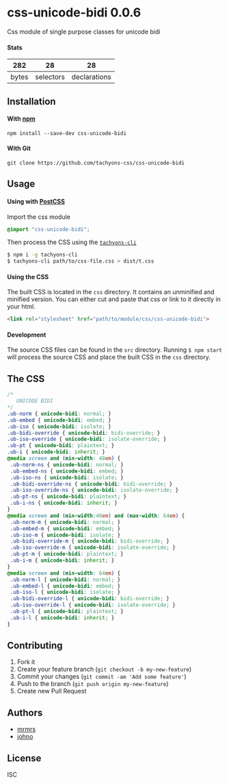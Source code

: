 # css-unicode-bidi 0.0.6

Css module of single purpose classes for unicode bidi

#### Stats

282 | 28 | 28
---|---|---
bytes | selectors | declarations

## Installation

#### With [npm](https://npmjs.com)

```
npm install --save-dev css-unicode-bidi
```

#### With Git

```
git clone https://github.com/tachyons-css/css-unicode-bidi
```

## Usage

#### Using with [PostCSS](https://github.com/postcss/postcss)

Import the css module

```css
@import "css-unicode-bidi";
```

Then process the CSS using the [`tachyons-cli`](https://github.com/tachyons-css/tachyons-cli)

```sh
$ npm i -g tachyons-cli
$ tachyons-cli path/to/css-file.css > dist/t.css
```

#### Using the CSS

The built CSS is located in the `css` directory. It contains an unminified and minified version.
You can either cut and paste that css or link to it directly in your html.

```html
<link rel="stylesheet" href="path/to/module/css/css-unicode-bidi">
```

#### Development

The source CSS files can be found in the `src` directory.
Running `$ npm start` will process the source CSS and place the built CSS in the `css` directory.

## The CSS

```css
/*
   UNICODE BIDI
*/
.ub-norm { unicode-bidi: normal; }
.ub-embed { unicode-bidi: embed; }
.ub-iso { unicode-bidi: isolate; }
.ub-bidi-override { unicode-bidi: bidi-override; }
.ub-iso-override { unicode-bidi: isolate-override; }
.ub-pt { unicode-bidi: plaintext; }
.ub-i { unicode-bidi: inherit; }
@media screen and (min-width: 48em) {
 .ub-norm-ns { unicode-bidi: normal; }
 .ub-embed-ns { unicode-bidi: embed; }
 .ub-iso-ns { unicode-bidi: isolate; }
 .ub-bidi-override-ns { unicode-bidi: bidi-override; }
 .ub-iso-override-ns { unicode-bidi: isolate-override; }
 .ub-pt-ns { unicode-bidi: plaintext; }
 .ub-i-ns { unicode-bidi: inherit; }
}
@media screen and (min-width:48em) and (max-width: 64em) {
 .ub-norm-m { unicode-bidi: normal; }
 .ub-embed-m { unicode-bidi: embed; }
 .ub-iso-m { unicode-bidi: isolate; }
 .ub-bidi-override-m { unicode-bidi: bidi-override; }
 .ub-iso-override-m { unicode-bidi: isolate-override; }
 .ub-pt-m { unicode-bidi: plaintext; }
 .ub-i-m { unicode-bidi: inherit; }
}
@media screen and (min-width: 64em) {
 .ub-norm-l { unicode-bidi: normal; }
 .ub-embed-l { unicode-bidi: embed; }
 .ub-iso-l { unicode-bidi: isolate; }
 .ub-bidi-override-l { unicode-bidi: bidi-override; }
 .ub-iso-override-l { unicode-bidi: isolate-override; }
 .ub-pt-l { unicode-bidi: plaintext; }
 .ub-i-l { unicode-bidi: inherit; }
}
```

## Contributing

1. Fork it
2. Create your feature branch (`git checkout -b my-new-feature`)
3. Commit your changes (`git commit -am 'Add some feature'`)
4. Push to the branch (`git push origin my-new-feature`)
5. Create new Pull Request

## Authors

* [mrmrs](http://mrmrs.io)
* [johno](http://johnotander.com)

## License

ISC
